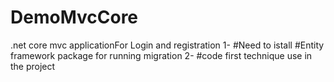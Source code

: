 # DemoMvcCore
.net core mvc applicationFor Login and registration
1- #Need to istall #Entity framework package for running migration 
2- #code first technique use in the project 
